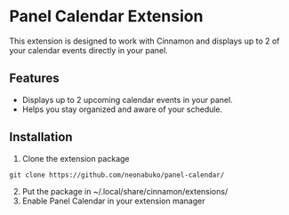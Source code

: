 # Panel Calendar Extension

This extension is designed to work with Cinnamon and displays up to 2 of your calendar events directly in your panel.

## Features

- Displays up to 2 upcoming calendar events in your panel.
- Helps you stay organized and aware of your schedule.

## Installation
1. Clone the extension package
   
```shell
git clone https://github.com/neonabuko/panel-calendar/
```
2. Put the package in ~/.local/share/cinnamon/extensions/
3. Enable Panel Calendar in your extension manager
